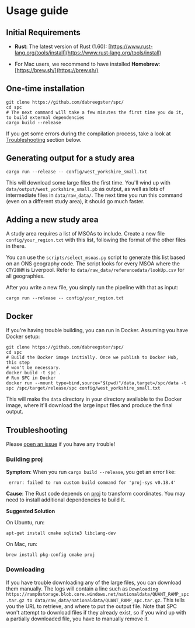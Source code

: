 # Usage guide

## Initial Requirements

- **Rust**: The latest version of Rust (1.60):
  [https://www.rust-lang.org/tools/install](https://www.rust-lang.org/tools/install)

- For Mac users, we recommend to have installed **Homebrew**: [https://brew.sh/](https://brew.sh/)

## One-time installation

```shell
git clone https://github.com/dabreegster/spc/
cd spc
# The next command will take a few minutes the first time you do it, to build external dependencies
cargo build --release
```

If you get some errors during the compilation process, take a look at
[Troubleshooting](#Troubleshooting) section below.

## Generating output for a study area

```
cargo run --release -- config/west_yorkshire_small.txt
```

This will download some large files the first time. You'll wind up with
`data/output/west_yorkshire_small.pb` as output, as well as lots of
intermediate files in `data/raw_data/`. The next time you run this command
(even on a different study area), it should go much faster.

## Adding a new study area

A study area requires a list of MSOAs to include. Create a new file `config/your_region.txt` with this list, following the format of the other files in there.

You can use the `scripts/select_msoas.py` script to generate this list based on an ONS geography code. The script looks for every MSOA where the `CTY20NM` is Liverpool. Refer to `data/raw_data/referencedata/lookUp.csv` for all geographies.

After you write a new file, you simply run the pipeline with that as input:

```
cargo run --release -- config/your_region.txt
```

## Docker

If you're having trouble building, you can run in Docker. Assuming you have Docker setup:

```shell
git clone https://github.com/dabreegster/spc/
cd spc
# Build the Docker image initially. Once we publish to Docker Hub, this step
# won't be necessary.
docker build -t spc .
# Run SPC in Docker
docker run --mount type=bind,source="$(pwd)"/data,target=/spc/data -t spc /spc/target/release/spc config/west_yorkshire_small.txt
```

This will make the `data` directory in your directory available to the Docker image, where it'll download the large input files and produce the final output.

## Troubleshooting

Please [open an issue](https://github.com/dabreegster/spc/issues) if you have any trouble!

### Building proj

**Symptom**: When you run `cargo build --release`, you get an error like:

```shell
 error: failed to run custom build command for 'proj-sys v0.18.4'
```

**Cause**: The Rust code depends on [proj](https://proj.org) to transform coordinates. You may need to install additional dependencies to build it.

**Suggested Solution**

On Ubuntu, run:

```shell
apt-get install cmake sqlite3 libclang-dev
```

On Mac, run:

```shell
brew install pkg-config cmake proj
```

### Downloading

If you have trouble downloading any of the large files, you can download them manually. The logs will contain a line such as `Downloading https://ramp0storage.blob.core.windows.net/nationaldata/QUANT_RAMP_spc.tar.gz to data/raw_data/nationaldata/QUANT_RAMP_spc.tar.gz`. This tells you the URL to retrieve, and where to put the output file. Note that SPC won't attempt to download files if they already exist, so if you wind up with a partially downloaded file, you have to manually remove it.
